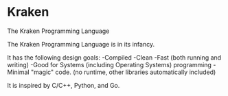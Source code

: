 Kraken
======

The Kraken Programming Language

The Kraken Programming Language is in its infancy.

It has the following design goals:
	-Compiled
	-Clean
	-Fast (both running and writing)
	-Good for Systems (including Operating Systems) programming
	-Minimal "magic" code. (no runtime, other libraries automatically included)

It is inspired by C/C++, Python, and Go.
